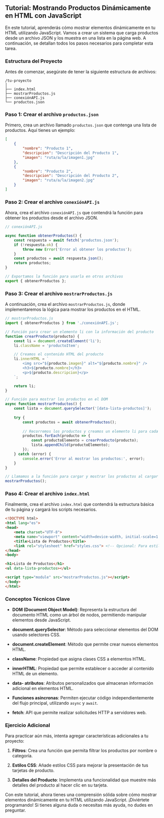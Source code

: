 ## Tutorial: Mostrando Productos Dinámicamente en HTML con JavaScript

En este tutorial, aprenderás cómo mostrar elementos dinámicamente en tu HTML utilizando JavaScript. Vamos a crear un sistema que carga productos desde un archivo JSON y los muestra en una lista en la página web. A continuación, se detallan todos los pasos necesarios para completar esta tarea.

### Estructura del Proyecto

Antes de comenzar, asegúrate de tener la siguiente estructura de archivos:

```
/tu-proyecto
│
├── index.html
├── mostrarProductos.js
├── conexiónAPI.js
└── productos.json
```

### Paso 1: Crear el archivo `productos.json`

Primero, crea un archivo llamado `productos.json` que contenga una lista de productos. Aquí tienes un ejemplo:

```json
[
    {
        "nombre": "Producto 1",
        "descripcion": "Descripción del Producto 1",
        "imagen": "ruta/a/la/imagen1.jpg"
    },
    {
        "nombre": "Producto 2",
        "descripcion": "Descripción del Producto 2",
        "imagen": "ruta/a/la/imagen2.jpg"
    }
]
```

### Paso 2: Crear el archivo `conexiónAPI.js`

Ahora, crea el archivo `conexiónAPI.js` que contendrá la función para obtener los productos desde el archivo JSON.

```javascript
// conexiónAPI.js

async function obtenerProductos() {
    const respuesta = await fetch('productos.json');
    if (!respuesta.ok) {
        throw new Error('Error al obtener los productos');
    }
    const productos = await respuesta.json();
    return productos;
}

// Exportamos la función para usarla en otros archivos
export { obtenerProductos };
```

### Paso 3: Crear el archivo `mostrarProductos.js`

A continuación, crea el archivo `mostrarProductos.js`, donde implementaremos la lógica para mostrar los productos en el HTML.

```javascript
// mostrarProductos.js
import { obtenerProductos } from './conexiónAPI.js';

// Función para crear un elemento li con la información del producto
function crearProducto(producto) {
    const li = document.createElement('li');
    li.className = 'productoItem';

    // Creamos el contenido HTML del producto
    li.innerHTML = `
        <img src="${producto.imagen}" alt="${producto.nombre}" />
        <h3>${producto.nombre}</h3>
        <p>${producto.descripcion}</p>
    `;

    return li;
}

// Función para mostrar los productos en el DOM
async function mostrarProductos() {
    const lista = document.querySelector('[data-lista-productos]');
    
    try {
        const productos = await obtenerProductos();
        
        // Recorremos los productos y creamos un elemento li para cada uno
        productos.forEach(producto => {
            const productoElemento = crearProducto(producto);
            lista.appendChild(productoElemento);
        });
    } catch (error) {
        console.error('Error al mostrar los productos:', error);
    }
}

// Llamamos a la función para cargar y mostrar los productos al cargar la página
mostrarProductos();
```

### Paso 4: Crear el archivo `index.html`

Finalmente, crea el archivo `index.html` que contendrá la estructura básica de tu página y cargará los scripts necesarios.

```html
<!DOCTYPE html>
<html lang="es">
<head>
    <meta charset="UTF-8">
    <meta name="viewport" content="width=device-width, initial-scale=1.0">
    <title>Lista de Productos</title>
    <link rel="stylesheet" href="styles.css"> <!-- Opcional: Para estilos -->
</head>
<body>

<h1>Lista de Productos</h1>
<ul data-lista-productos></ul>

<script type="module" src="mostrarProductos.js"></script>
</body>
</html>
```

### Conceptos Técnicos Clave

- **DOM (Document Object Model)**: Representa la estructura del documento HTML como un árbol de nodos, permitiendo manipular elementos desde JavaScript.
  
- **document.querySelector**: Método para seleccionar elementos del DOM usando selectores CSS.

- **document.createElement**: Método que permite crear nuevos elementos HTML.

- **className**: Propiedad que asigna clases CSS a elementos HTML.

- **innerHTML**: Propiedad que permite establecer o acceder al contenido HTML de un elemento.

- **data- atributos**: Atributos personalizados que almacenan información adicional en elementos HTML.

- **Funciones asíncronas**: Permiten ejecutar código independientemente del flujo principal, utilizando `async` y `await`.

- **fetch**: API que permite realizar solicitudes HTTP a servidores web.

### Ejercicio Adicional

Para practicar aún más, intenta agregar características adicionales a tu proyecto:

1. **Filtros**: Crea una función que permita filtrar los productos por nombre o categoría.
  
2. **Estilos CSS**: Añade estilos CSS para mejorar la presentación de tus tarjetas de producto.

3. **Detalles del Producto**: Implementa una funcionalidad que muestre más detalles del producto al hacer clic en su tarjeta.

Con este tutorial, ahora tienes una comprensión sólida sobre cómo mostrar elementos dinámicamente en tu HTML utilizando JavaScript. ¡Diviértete programando! Si tienes alguna duda o necesitas más ayuda, no dudes en preguntar.